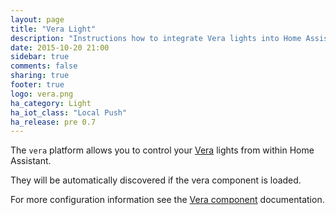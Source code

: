 ```yaml
---
layout: page
title: "Vera Light"
description: "Instructions how to integrate Vera lights into Home Assistant."
date: 2015-10-20 21:00
sidebar: true
comments: false
sharing: true
footer: true
logo: vera.png
ha_category: Light
ha_iot_class: "Local Push"
ha_release: pre 0.7
---
```


The `vera` platform allows you to control your [Vera](http://getvera.com/) lights from within Home Assistant.

They will be automatically discovered if the vera component is loaded.

For more configuration information see the [Vera component](/components/vera/) documentation.

